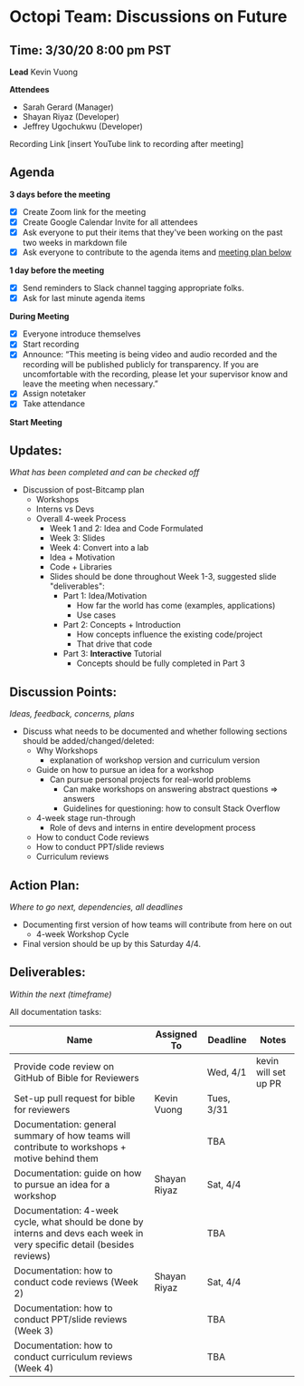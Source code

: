 # Octopi Team: Discussions on Future
## Time: 3/30/20 8:00 pm PST

**Lead**
Kevin Vuong

**Attendees**

* Sarah Gerard (Manager)
* Shayan Riyaz (Developer)
* Jeffrey Ugochukwu (Developer)

Recording Link
[insert YouTube link to recording after meeting]

## Agenda
**3 days before the meeting**
- [x] Create Zoom link for the meeting
- [x] Create Google Calendar Invite for all attendees
- [x] Ask everyone to put their items that they've been working on the past two weeks in markdown file
- [x] Ask everyone to contribute to the agenda items and [meeting plan below](https://github.com/shreyagupta98/people/blob/master/meeting_template.md#updates)

**1 day before the meeting**
- [x] Send reminders to Slack channel tagging appropriate folks. 
- [x] Ask for last minute agenda items

**During Meeting**
- [x] Everyone introduce themselves
- [x] Start recording
- [x] Announce:
“This meeting is being video and audio recorded and the recording will be published publicly for transparency. If you are uncomfortable with the recording, please let your supervisor know and leave the meeting when necessary.”
- [x] Assign notetaker
- [x] Take attendance

**Start Meeting**

## Updates:
*What has been completed and can be checked off*

- Discussion of post-Bitcamp plan
  - Workshops
  - Interns vs Devs
  - Overall 4-week Process
    - Week 1 and 2: Idea and Code Formulated
    - Week 3: Slides
    - Week 4: Convert into a lab
    - Idea + Motivation
    - Code + Libraries
    - Slides should be done throughout Week 1-3, suggested slide "deliverables":
      - Part 1: Idea/Motivation
        - How far the world has come (examples, applications)
        - Use cases 
      - Part 2: Concepts + Introduction 
        - How concepts influence the existing code/project
        - That drive that code
      - Part 3: **Interactive** Tutorial
        - Concepts should be fully completed in Part 3

## Discussion Points:
*Ideas, feedback, concerns, plans*

* Discuss what needs to be documented and whether following sections should be added/changed/deleted:
  - Why Workshops
    - explanation of workshop version and curriculum version
  - Guide on how to pursue an idea for a workshop
    - Can pursue personal projects for real-world problems
      - Can make workshops on answering abstract questions => answers
      - Guidelines for questioning: how to consult Stack Overflow
  - 4-week stage run-through 
    - Role of devs and interns in entire development process
  - How to conduct Code reviews
  - How to conduct PPT/slide reviews
  - Curriculum reviews 

## Action Plan:
*Where to go next, dependencies, all deadlines*
* Documenting first version of how teams will contribute from here on out
  *  4-week Workshop Cycle
* Final version should be up by this Saturday 4/4.

## Deliverables:
*Within the next (timeframe)*

All documentation tasks:

Name  | Assigned To | Deadline | Notes
------|-------------|----------|------
 Provide code review on GitHub of Bible for Reviewers         |              | Wed, 4/1   | kevin will set up PR 
 Set-up pull request for bible for reviewers                  | Kevin Vuong  | Tues, 3/31 |  
 Documentation: general summary of how teams will contribute to workshops + motive behind them |              | TBA        |  
 Documentation: guide on how to pursue an idea for a workshop | Shayan Riyaz | Sat, 4/4   |  
 Documentation: 4-week cycle, what should be done by interns and devs each week in very specific detail (besides reviews) |              | TBA        |  
 Documentation: how to conduct code reviews (Week 2)          | Shayan Riyaz | Sat, 4/4   |  
 Documentation: how to conduct PPT/slide reviews (Week 3)     |              | TBA        |  
 Documentation: how to conduct curriculum reviews (Week 4)    |              | TBA        |  

